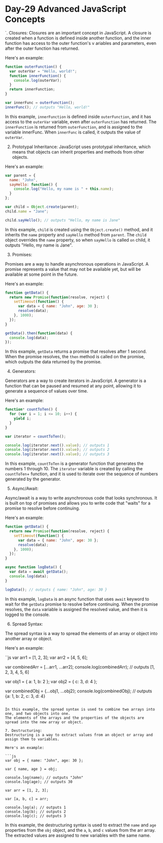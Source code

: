 # Day-29	Advanced JavaScript Concepts

`. Closures:
Closures are an important concept in JavaScript. 
A closure is created when a function is defined inside another function, and the inner function has access to the outer function's v
ariables and parameters, even after the outer function has returned. 

Here's an example:

```js
function outerFunction() {
  var outerVar = "Hello, world!";
  function innerFunction() {
    console.log(outerVar);
  }
  return innerFunction;
}

var innerFunc = outerFunction();
innerFunc(); // outputs "Hello, world!"
```

In this example, `innerFunction` is defined inside `outerFunction`, and it has access to the `outerVar` variable, even after 
`outerFunction` has returned. The `innerFunction` is returned from `outerFunction`, and is assigned to the variable innerFunc. 
When `innerFunc` is called, it outputs the value of `outerVar`.

2. Prototypal Inheritance:
JavaScript uses prototypal inheritance, which means that objects can inherit properties and methods from other objects. 

Here's an example:

```js
var parent = {
  name: "John",
  sayHello: function() {
    console.log("Hello, my name is " + this.name);
  }
};

var child = Object.create(parent);
child.name = "Jane";

child.sayHello(); // outputs "Hello, my name is Jane"
```

In this example, `child` is created using the `Object.create()` method, and it inherits the `name` property and `sayHello` method 
from `parent`. 
The `child` object overrides the `name` property, so when `sayHello` is called `on` child, it outputs "Hello, my name is Jane".

3. Promises:

Promises are a way to handle asynchronous operations in JavaScript.
A promise represents a value that may not be available yet, but will be available at some point in the future. 

Here's an example:

```js
function getData() {
  return new Promise(function(resolve, reject) {
    setTimeout(function() {
      var data = { name: "John", age: 30 };
      resolve(data);
    }, 1000);
  });
}

getData().then(function(data) {
  console.log(data);
});
```

In this example, `getData` returns a promise that resolves after 1 second. 
When the promise resolves, the `then` method is called on the promise, which outputs the data returned by the promise.

4. Generators:

Generators are a way to create iterators in JavaScript. 
A generator is a function that can be paused and resumed at any point, allowing it to generate a sequence of values over time. 

Here's an example:

```js
function* countToTen() {
  for (var i = 1; i <= 10; i++) {
    yield i;
  }
}

var iterator = countToTen();

console.log(iterator.next().value); // outputs 1
console.log(iterator.next().value); // outputs 2
console.log(iterator.next().value); // outputs 3
```

In this example, `countToTen` is a generator function that generates the numbers 1 through 10. 
The `iterator` variable is created by calling the `countToTen`+
function, and it is used to iterate over the sequence of numbers generated 
by the generator.

5. Async/Await:

Async/await is a way to write asynchronous code that looks synchronous. 
It is built on top of promises and allows you to write code that "waits" for a promise to resolve before continuing. 

Here's an example:

```js
function getData() {
  return new Promise(function(resolve, reject) {
    setTimeout(function() {
      var data = { name: "John", age: 30 };
      resolve(data);
    }, 1000);
  });
}

async function logData() {
  var data = await getData();
  console.log(data);
}

logData(); // outputs { name: "John", age: 30 }
```

In this example, `logData` is an async function that uses `await` keyword to wait for the `getData` promise to resolve before continuing. 
When the promise resolves, the `data` variable is assigned the resolved value, and then it is logged to the console.

6. Spread Syntax:

The spread syntax is a way to spread the elements of an array or object into another array or object. 

Here's an example:

``js
var arr1 = [1, 2, 3];
var arr2 = [4, 5, 6];

var combinedArr = [...arr1, ...arr2];
console.log(combinedArr); // outputs [1, 2, 3, 4, 5, 6]

var obj1 = { a: 1, b: 2 };
var obj2 = { c: 3, d: 4 };

var combinedObj = {...obj1, ...obj2};
console.log(combinedObj); // outputs {a: 1, b: 2, c: 3, d: 4}
```

In this example, the spread syntax is used to combine two arrays into one, and two objects into one. 
The elements of the arrays and the properties of the objects are spread into the new array or object.

7. Destructuring:
Destructuring is a way to extract values from an object or array and assign them to variables. 

Here's an example:

```js
var obj = { name: "John", age: 30 };

var { name, age } = obj;

console.log(name); // outputs "John"
console.log(age); // outputs 30

var arr = [1, 2, 3];

var [a, b, c] = arr;

console.log(a); // outputs 1
console.log(b); // outputs 2
console.log(c); // outputs 3
```

In this example, the destructuring syntax is used to extract the `name` and `age` properties from the `obj` object, and the `a`, `b`, and 
`c` values from the arr array. 
The extracted values are assigned to new variables with the same name.
